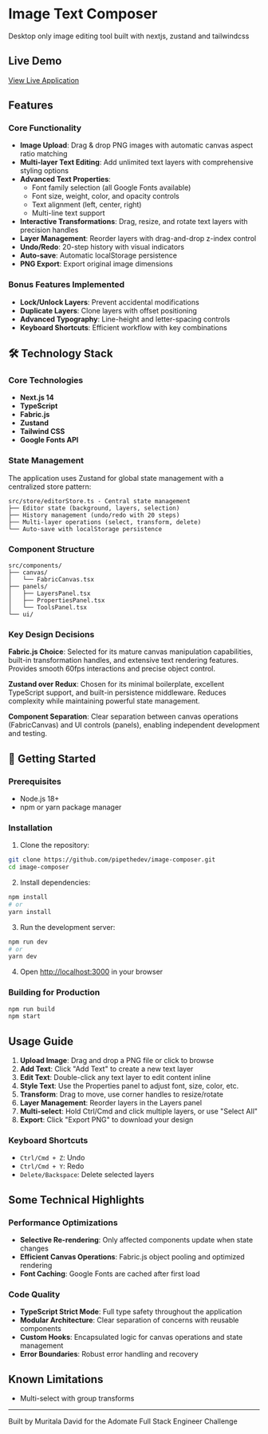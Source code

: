 # Image Text Composer

Desktop only image editing tool built with nextjs, zustand and tailwindcss

## Live Demo

[View Live Application](https://image-composer.brimble.app)

## Features

### Core Functionality
- **Image Upload**: Drag & drop PNG images with automatic canvas aspect ratio matching
- **Multi-layer Text Editing**: Add unlimited text layers with comprehensive styling options
- **Advanced Text Properties**:
  - Font family selection (all Google Fonts available)
  - Font size, weight, color, and opacity controls
  - Text alignment (left, center, right)
  - Multi-line text support
- **Interactive Transformations**: Drag, resize, and rotate text layers with precision handles
- **Layer Management**: Reorder layers with drag-and-drop z-index control
- **Undo/Redo**: 20-step history with visual indicators
- **Auto-save**: Automatic localStorage persistence
- **PNG Export**: Export original image dimensions

### Bonus Features Implemented
- **Lock/Unlock Layers**: Prevent accidental modifications
- **Duplicate Layers**: Clone layers with offset positioning
- **Advanced Typography**: Line-height and letter-spacing controls
- **Keyboard Shortcuts**: Efficient workflow with key combinations

## 🛠 Technology Stack

### Core Technologies
- **Next.js 14**
- **TypeScript**
- **Fabric.js**
- **Zustand**
- **Tailwind CSS**
- **Google Fonts API**

### State Management
The application uses Zustand for global state management with a centralized store pattern:

```
src/store/editorStore.ts - Central state management
├── Editor state (background, layers, selection)
├── History management (undo/redo with 20 steps)
├── Multi-layer operations (select, transform, delete)
└── Auto-save with localStorage persistence
```

### Component Structure
```
src/components/
├── canvas/
│   └── FabricCanvas.tsx
├── panels/
│   ├── LayersPanel.tsx
│   ├── PropertiesPanel.tsx
│   └── ToolsPanel.tsx
└── ui/
```

### Key Design Decisions

**Fabric.js Choice**: Selected for its mature canvas manipulation capabilities, built-in transformation handles, and extensive text rendering features. Provides smooth 60fps interactions and precise object control.

**Zustand over Redux**: Chosen for its minimal boilerplate, excellent TypeScript support, and built-in persistence middleware. Reduces complexity while maintaining powerful state management.

**Component Separation**: Clear separation between canvas operations (FabricCanvas) and UI controls (panels), enabling independent development and testing.

## 🚀 Getting Started

### Prerequisites
- Node.js 18+ 
- npm or yarn package manager

### Installation

1. Clone the repository:
```bash
git clone https://github.com/pipethedev/image-composer.git
cd image-composer
```

2. Install dependencies:
```bash
npm install
# or
yarn install
```

3. Run the development server:
```bash
npm run dev
# or
yarn dev
```

4. Open [http://localhost:3000](http://localhost:3000) in your browser

### Building for Production

```bash
npm run build
npm start
```

## Usage Guide

1. **Upload Image**: Drag and drop a PNG file or click to browse
2. **Add Text**: Click "Add Text" to create a new text layer
3. **Edit Text**: Double-click any text layer to edit content inline
4. **Style Text**: Use the Properties panel to adjust font, size, color, etc.
5. **Transform**: Drag to move, use corner handles to resize/rotate
6. **Layer Management**: Reorder layers in the Layers panel
7. **Multi-select**: Hold Ctrl/Cmd and click multiple layers, or use "Select All"
8. **Export**: Click "Export PNG" to download your design

### Keyboard Shortcuts
- `Ctrl/Cmd + Z`: Undo
- `Ctrl/Cmd + Y`: Redo
- `Delete/Backspace`: Delete selected layers

## Some Technical Highlights

### Performance Optimizations
- **Selective Re-rendering**: Only affected components update when state changes
- **Efficient Canvas Operations**: Fabric.js object pooling and optimized rendering
- **Font Caching**: Google Fonts are cached after first load

### Code Quality
- **TypeScript Strict Mode**: Full type safety throughout the application
- **Modular Architecture**: Clear separation of concerns with reusable components
- **Custom Hooks**: Encapsulated logic for canvas operations and state management
- **Error Boundaries**: Robust error handling and recovery

## Known Limitations

- Multi-select with group transforms
 
---

Built by Muritala David for the Adomate Full Stack Engineer Challenge
